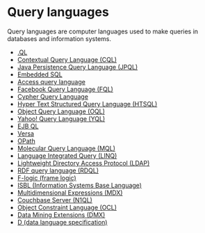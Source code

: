# Query languages

Query languages are computer languages used to make queries in databases and information systems.

- <a href="https://en.wikipedia.org/wiki/.QL" target="_blank" >.QL</a>
- <a href="https://en.wikipedia.org/wiki/Contextual_Query_Language" target="_blank" >Contextual Query Language (CQL)</a>
- <a href="https://en.wikipedia.org/wiki/Java_Persistence_Query_Language" target="_blank" >Java Persistence Query Language (JPQL)</a>
- <a href="https://en.wikipedia.org/wiki/Embedded_SQL" target="_blank" >Embedded SQL</a>
- <a href="https://en.wikipedia.org/wiki/Access_query_language" target="_blank" >Access query language</a>
- <a href="https://en.wikipedia.org/wiki/Facebook_Query_Language" target="_blank" >Facebook Query Language (FQL)</a>
- <a href="https://en.wikipedia.org/wiki/Cypher_Query_Language" target="_blank" >Cypher Query Language</a>
- <a href="https://en.wikipedia.org/wiki/HTSQL" target="_blank" >Hyper Text Structured Query Language (HTSQL)</a>
- <a href="https://en.wikipedia.org/wiki/Object_Query_Language" target="_blank" >Object Query Language (OQL)</a>
- <a href="https://en.wikipedia.org/wiki/Yahoo!_Query_Language" target="_blank" >Yahoo! Query Language (YQL)</a>
- <a href="https://en.wikipedia.org/wiki/EJB_QL" target="_blank" >EJB QL</a>
- <a href="https://en.wikipedia.org/wiki/Versa_(query_language)" target="_blank" >Versa</a>
- <a href="https://en.wikipedia.org/wiki/WinFS#OPath" target="_blank" >OPath</a>
- <a href="https://en.wikipedia.org/wiki/Molecular_Query_Language" target="_blank" >Molecular Query Language (MQL)</a>
- <a href="https://en.wikipedia.org/wiki/Language_Integrated_Query" target="_blank" >Language Integrated Query (LINQ)</a>
- <a href="https://en.wikipedia.org/wiki/Lightweight_Directory_Access_Protocol" target="_blank" >Lightweight Directory Access Protocol (LDAP)</a>
- <a href="https://en.wikipedia.org/wiki/Lightweight_Directory_Access_Protocol" target="_blank" >RDF query language (RDQL)</a>
- <a href="https://en.wikipedia.org/wiki/F-logic" target="_blank" >F-logic (frame logic)</a>
- <a href="https://en.wikipedia.org/wiki/ISBL" target="_blank" >ISBL (Information Systems Base Language)</a>
- <a href="https://en.wikipedia.org/wiki/MultiDimensional_eXpressions" target="_blank" >Multidimensional Expressions (MDX)</a>
- <a href="https://en.wikipedia.org/wiki/Couchbase_Server" target="_blank" >Couchbase Server (N1QL)</a>
- <a href="https://en.wikipedia.org/wiki/Object_Constraint_Language" target="_blank" >Object Constraint Language (OCL)</a>
- <a href="https://en.wikipedia.org/wiki/Data_Mining_Extensions" target="_blank" >Data Mining Extensions (DMX)</a>
- <a href="https://en.wikipedia.org/wiki/D_(data_language_specification)" target="_blank" >D (data language specification)</a>
